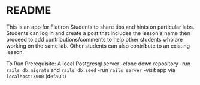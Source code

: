 # README

This is an app for Flatiron Students to share tips and hints on particular labs. Students can log in and create a post that includes the lesson's name then proceed to add contributions/comments to help other students who are working on the same lab. Other students can also contribute to an existing lesson.

To Run
Prerequisite: A local Postgresql server
-clone down repository
-run `rails db:migrate` and `rails db:seed`
-run `rails server`
-visit app via `localhost:3000` (default)